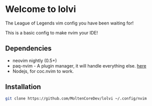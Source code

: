 # Welcome to lolvi

The League of Legends vim config you have been waiting for!

This is a basic config to make nvim your IDE!

## Dependencies

- neovim nightly (0.5+)
- paq-nvim - A plugin manager, it will handle everything else. [here](https://github.com/savq/paq-nvim.)
- Nodejs, for coc.nvim to work.

## Installation

```bash
git clone https://github.com/MoltenCoreDev/lolvi ~/.config/nvim
```
